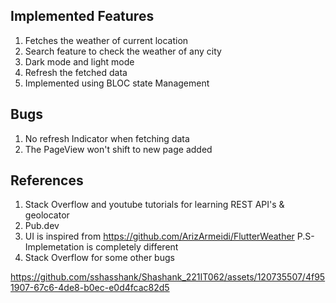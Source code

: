 ## Implemented Features
1. Fetches the weather of current location
2. Search feature to check the weather of any city 
3. Dark mode and light mode
4. Refresh the fetched data
5. Implemented using BLOC state Management 

## Bugs 
1. No refresh Indicator when fetching data
2. The PageView won't shift to new page added

## References
1. Stack Overflow and youtube tutorials for learning REST API's & geolocator 
2. Pub.dev
3. UI is inspired from https://github.com/ArizArmeidi/FlutterWeather P.S- Implemetation is completely different 
4. Stack Overflow for some other bugs 


https://github.com/sshasshank/Shashank_221IT062/assets/120735507/4f951907-67c6-4de8-b0ec-e0d4fcac82d5


